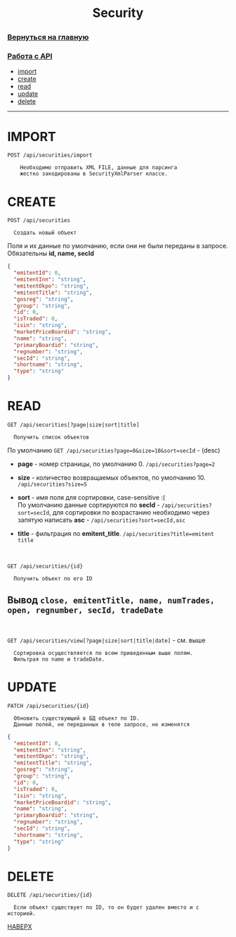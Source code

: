 # <p align="center">Security</p>

### [Вернуться на главную](/README.md)
### [Работа с API](/docs/api.md)

* [import](#IMPORT)  
* [create](#CREATE)  
* [read](#READ)  
* [update](#UPDATE)  
* [delete](#DELETE)
---

# IMPORT
`POST /api/securities/import`

```text
    Необходимо отправить XML FILE, данные для парсинга 
    жестко закодированы в SecurityXmlParser классе.
```

# CREATE

`POST /api/securities`

```text
  Создать новый объект
```

Поля и их данные по умолчанию, если они не были переданы в запросе.
Обязательны **id, name, secId**
```json
{
  "emitentId": 0,
  "emitentInn": "string",
  "emitentOkpo": "string",
  "emitentTitle": "string",
  "gosreg": "string",
  "group": "string",
  "id": 0,
  "isTraded": 0,
  "isin": "string",
  "marketPriceBoardid": "string",
  "name": "string",
  "primaryBoardid": "string",
  "regnumber": "string",
  "secId": "string",
  "shortname": "string",
  "type": "string"
}
```

# READ
`GET /api/securities[?page|size|sort|title]`  
```text
  Получить список объектов
```

По умолчанию `GET /api/securities?page=0&size=10&sort=secId` - (desc) 

* **page** - номер страницы, по умолчанию 0. `/api/securities?page=2`
* **size** - количество возвращаемых объектов, по умолчанию 10. `/api/securities?size=5`
* **sort** - имя поля для сортировки, case-sensitive :(  
По умолчанию данные сортируются по **secId** - `/api/securities?sort=secId`, 
  для сортировки по возрастанию необходимо через запятую написать **asc** - `/api/securities?sort=secId,asc`

* **title** - фильтрация по **emitent_title**. `/api/securities?title=emitent title`

<br>

`GET /api/securities/{id}`
```text
  Получить объект по его ID
```

## Вывод `close, emitentTitle, name, numTrades, open, regnumber, secId, tradeDate`

<br>

`GET /api/securities/view[?page|size|sort|title|date]` - см. выше

```text
  Сортировка осуществляется по всем приведенным выше полям.
  Фильтрая по name и tradeDate.
```


# UPDATE
`PATCH /api/securities/{id}`

```text
  Обновить существующий в БД объект по ID.
  Данные полей, не переданных в теле запросе, не изменятся
```

```json
{
  "emitentId": 0,
  "emitentInn": "string",
  "emitentOkpo": "string",
  "emitentTitle": "string",
  "gosreg": "string",
  "group": "string",
  "id": 0,
  "isTraded": 0,
  "isin": "string",
  "marketPriceBoardid": "string",
  "name": "string",
  "primaryBoardid": "string",
  "regnumber": "string",
  "secId": "string",
  "shortname": "string",
  "type": "string"
}
```

# DELETE
`DELETE /api/securities/{id}`
```text
  Если объект существует по ID, то он будет удален вместо и с историей.
```

[НАВЕРХ](#Security)
<br>